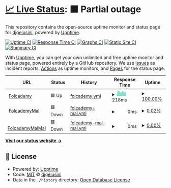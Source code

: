 # [📈 Live Status](https://demo.upptime.js.org): <!--live status--> **🟧 Partial outage**

This repository contains the open-source uptime monitor and status page for [djgelusini](https://demo.upptime.js.org), powered by [Upptime](https://github.com/upptime/upptime).

[![Uptime CI](https://github.com/djgelusini/status.folcode/workflows/Uptime%20CI/badge.svg)](https://github.com/djgelusini/status.folcode/actions?query=workflow%3A%22Uptime+CI%22)
[![Response Time CI](https://github.com/djgelusini/status.folcode/workflows/Response%20Time%20CI/badge.svg)](https://github.com/djgelusini/status.folcode/actions?query=workflow%3A%22Response+Time+CI%22)
[![Graphs CI](https://github.com/djgelusini/status.folcode/workflows/Graphs%20CI/badge.svg)](https://github.com/djgelusini/status.folcode/actions?query=workflow%3A%22Graphs+CI%22)
[![Static Site CI](https://github.com/djgelusini/status.folcode/workflows/Static%20Site%20CI/badge.svg)](https://github.com/djgelusini/status.folcode/actions?query=workflow%3A%22Static+Site+CI%22)
[![Summary CI](https://github.com/djgelusini/status.folcode/workflows/Summary%20CI/badge.svg)](https://github.com/djgelusini/status.folcode/actions?query=workflow%3A%22Summary+CI%22)

With [Upptime](https://upptime.js.org), you can get your own unlimited and free uptime monitor and status page, powered entirely by a GitHub repository. We use [Issues](https://github.com/djgelusini/status.folcode/issues) as incident reports, [Actions](https://github.com/djgelusini/status.folcode/actions) as uptime monitors, and [Pages](https://demo.upptime.js.org) for the status page.

<!--start: status pages-->
<!-- This summary is generated by Upptime (https://github.com/upptime/upptime) -->
<!-- Do not edit this manually, your changes will be overwritten -->
<!-- prettier-ignore -->
| URL | Status | History | Response Time | Uptime |
| --- | ------ | ------- | ------------- | ------ |
| <img alt="" src="https://favicons.githubusercontent.com/folcademy.com" height="13"> [Folcademy](https://folcademy.com) | 🟩 Up | [folcademy.yml](https://github.com/djgelusini/status.folcode/commits/HEAD/history/folcademy.yml) | <details><summary><img alt="Response time graph" src="./graphs/folcademy/response-time-week.png" height="20"> 218ms</summary><br><a href="https://djgelusini.github.io/status.folcode/history/folcademy"><img alt="Response time 218" src="https://img.shields.io/endpoint?url=https%3A%2F%2Fraw.githubusercontent.com%2Fdjgelusini%2Fstatus.folcode%2FHEAD%2Fapi%2Ffolcademy%2Fresponse-time.json"></a><br><a href="https://djgelusini.github.io/status.folcode/history/folcademy"><img alt="24-hour response time 218" src="https://img.shields.io/endpoint?url=https%3A%2F%2Fraw.githubusercontent.com%2Fdjgelusini%2Fstatus.folcode%2FHEAD%2Fapi%2Ffolcademy%2Fresponse-time-day.json"></a><br><a href="https://djgelusini.github.io/status.folcode/history/folcademy"><img alt="7-day response time 218" src="https://img.shields.io/endpoint?url=https%3A%2F%2Fraw.githubusercontent.com%2Fdjgelusini%2Fstatus.folcode%2FHEAD%2Fapi%2Ffolcademy%2Fresponse-time-week.json"></a><br><a href="https://djgelusini.github.io/status.folcode/history/folcademy"><img alt="30-day response time 218" src="https://img.shields.io/endpoint?url=https%3A%2F%2Fraw.githubusercontent.com%2Fdjgelusini%2Fstatus.folcode%2FHEAD%2Fapi%2Ffolcademy%2Fresponse-time-month.json"></a><br><a href="https://djgelusini.github.io/status.folcode/history/folcademy"><img alt="1-year response time 218" src="https://img.shields.io/endpoint?url=https%3A%2F%2Fraw.githubusercontent.com%2Fdjgelusini%2Fstatus.folcode%2FHEAD%2Fapi%2Ffolcademy%2Fresponse-time-year.json"></a></details> | <details><summary><a href="https://djgelusini.github.io/status.folcode/history/folcademy">100.00%</a></summary><a href="https://djgelusini.github.io/status.folcode/history/folcademy"><img alt="All-time uptime 100.00%" src="https://img.shields.io/endpoint?url=https%3A%2F%2Fraw.githubusercontent.com%2Fdjgelusini%2Fstatus.folcode%2FHEAD%2Fapi%2Ffolcademy%2Fuptime.json"></a><br><a href="https://djgelusini.github.io/status.folcode/history/folcademy"><img alt="24-hour uptime 100.00%" src="https://img.shields.io/endpoint?url=https%3A%2F%2Fraw.githubusercontent.com%2Fdjgelusini%2Fstatus.folcode%2FHEAD%2Fapi%2Ffolcademy%2Fuptime-day.json"></a><br><a href="https://djgelusini.github.io/status.folcode/history/folcademy"><img alt="7-day uptime 100.00%" src="https://img.shields.io/endpoint?url=https%3A%2F%2Fraw.githubusercontent.com%2Fdjgelusini%2Fstatus.folcode%2FHEAD%2Fapi%2Ffolcademy%2Fuptime-week.json"></a><br><a href="https://djgelusini.github.io/status.folcode/history/folcademy"><img alt="30-day uptime 100.00%" src="https://img.shields.io/endpoint?url=https%3A%2F%2Fraw.githubusercontent.com%2Fdjgelusini%2Fstatus.folcode%2FHEAD%2Fapi%2Ffolcademy%2Fuptime-month.json"></a><br><a href="https://djgelusini.github.io/status.folcode/history/folcademy"><img alt="1-year uptime 100.00%" src="https://img.shields.io/endpoint?url=https%3A%2F%2Fraw.githubusercontent.com%2Fdjgelusini%2Fstatus.folcode%2FHEAD%2Fapi%2Ffolcademy%2Fuptime-year.json"></a></details>
| <img alt="" src="https://favicons.githubusercontent.com/folcademysl.com" height="13"> [FolcademyMal](https://folcademysl.com) | 🟥 Down | [folcademy-mal.yml](https://github.com/djgelusini/status.folcode/commits/HEAD/history/folcademy-mal.yml) | <details><summary><img alt="Response time graph" src="./graphs/folcademy-mal/response-time-week.png" height="20"> 0ms</summary><br><a href="https://djgelusini.github.io/status.folcode/history/folcademy-mal"><img alt="Response time 0" src="https://img.shields.io/endpoint?url=https%3A%2F%2Fraw.githubusercontent.com%2Fdjgelusini%2Fstatus.folcode%2FHEAD%2Fapi%2Ffolcademy-mal%2Fresponse-time.json"></a><br><a href="https://djgelusini.github.io/status.folcode/history/folcademy-mal"><img alt="24-hour response time 0" src="https://img.shields.io/endpoint?url=https%3A%2F%2Fraw.githubusercontent.com%2Fdjgelusini%2Fstatus.folcode%2FHEAD%2Fapi%2Ffolcademy-mal%2Fresponse-time-day.json"></a><br><a href="https://djgelusini.github.io/status.folcode/history/folcademy-mal"><img alt="7-day response time 0" src="https://img.shields.io/endpoint?url=https%3A%2F%2Fraw.githubusercontent.com%2Fdjgelusini%2Fstatus.folcode%2FHEAD%2Fapi%2Ffolcademy-mal%2Fresponse-time-week.json"></a><br><a href="https://djgelusini.github.io/status.folcode/history/folcademy-mal"><img alt="30-day response time 0" src="https://img.shields.io/endpoint?url=https%3A%2F%2Fraw.githubusercontent.com%2Fdjgelusini%2Fstatus.folcode%2FHEAD%2Fapi%2Ffolcademy-mal%2Fresponse-time-month.json"></a><br><a href="https://djgelusini.github.io/status.folcode/history/folcademy-mal"><img alt="1-year response time 0" src="https://img.shields.io/endpoint?url=https%3A%2F%2Fraw.githubusercontent.com%2Fdjgelusini%2Fstatus.folcode%2FHEAD%2Fapi%2Ffolcademy-mal%2Fresponse-time-year.json"></a></details> | <details><summary><a href="https://djgelusini.github.io/status.folcode/history/folcademy-mal">0.02%</a></summary><a href="https://djgelusini.github.io/status.folcode/history/folcademy-mal"><img alt="All-time uptime 0.02%" src="https://img.shields.io/endpoint?url=https%3A%2F%2Fraw.githubusercontent.com%2Fdjgelusini%2Fstatus.folcode%2FHEAD%2Fapi%2Ffolcademy-mal%2Fuptime.json"></a><br><a href="https://djgelusini.github.io/status.folcode/history/folcademy-mal"><img alt="24-hour uptime 0.02%" src="https://img.shields.io/endpoint?url=https%3A%2F%2Fraw.githubusercontent.com%2Fdjgelusini%2Fstatus.folcode%2FHEAD%2Fapi%2Ffolcademy-mal%2Fuptime-day.json"></a><br><a href="https://djgelusini.github.io/status.folcode/history/folcademy-mal"><img alt="7-day uptime 0.02%" src="https://img.shields.io/endpoint?url=https%3A%2F%2Fraw.githubusercontent.com%2Fdjgelusini%2Fstatus.folcode%2FHEAD%2Fapi%2Ffolcademy-mal%2Fuptime-week.json"></a><br><a href="https://djgelusini.github.io/status.folcode/history/folcademy-mal"><img alt="30-day uptime 0.02%" src="https://img.shields.io/endpoint?url=https%3A%2F%2Fraw.githubusercontent.com%2Fdjgelusini%2Fstatus.folcode%2FHEAD%2Fapi%2Ffolcademy-mal%2Fuptime-month.json"></a><br><a href="https://djgelusini.github.io/status.folcode/history/folcademy-mal"><img alt="1-year uptime 0.02%" src="https://img.shields.io/endpoint?url=https%3A%2F%2Fraw.githubusercontent.com%2Fdjgelusini%2Fstatus.folcode%2FHEAD%2Fapi%2Ffolcademy-mal%2Fuptime-year.json"></a></details>
| <img alt="" src="https://favicons.githubusercontent.com/folcademyswel.com" height="13"> [FolcademyMalMal](https://folcademyswel.com) | 🟥 Down | [folcademy-mal-mal.yml](https://github.com/djgelusini/status.folcode/commits/HEAD/history/folcademy-mal-mal.yml) | <details><summary><img alt="Response time graph" src="./graphs/folcademy-mal-mal/response-time-week.png" height="20"> 0ms</summary><br><a href="https://djgelusini.github.io/status.folcode/history/folcademy-mal-mal"><img alt="Response time 0" src="https://img.shields.io/endpoint?url=https%3A%2F%2Fraw.githubusercontent.com%2Fdjgelusini%2Fstatus.folcode%2FHEAD%2Fapi%2Ffolcademy-mal-mal%2Fresponse-time.json"></a><br><a href="https://djgelusini.github.io/status.folcode/history/folcademy-mal-mal"><img alt="24-hour response time 0" src="https://img.shields.io/endpoint?url=https%3A%2F%2Fraw.githubusercontent.com%2Fdjgelusini%2Fstatus.folcode%2FHEAD%2Fapi%2Ffolcademy-mal-mal%2Fresponse-time-day.json"></a><br><a href="https://djgelusini.github.io/status.folcode/history/folcademy-mal-mal"><img alt="7-day response time 0" src="https://img.shields.io/endpoint?url=https%3A%2F%2Fraw.githubusercontent.com%2Fdjgelusini%2Fstatus.folcode%2FHEAD%2Fapi%2Ffolcademy-mal-mal%2Fresponse-time-week.json"></a><br><a href="https://djgelusini.github.io/status.folcode/history/folcademy-mal-mal"><img alt="30-day response time 0" src="https://img.shields.io/endpoint?url=https%3A%2F%2Fraw.githubusercontent.com%2Fdjgelusini%2Fstatus.folcode%2FHEAD%2Fapi%2Ffolcademy-mal-mal%2Fresponse-time-month.json"></a><br><a href="https://djgelusini.github.io/status.folcode/history/folcademy-mal-mal"><img alt="1-year response time 0" src="https://img.shields.io/endpoint?url=https%3A%2F%2Fraw.githubusercontent.com%2Fdjgelusini%2Fstatus.folcode%2FHEAD%2Fapi%2Ffolcademy-mal-mal%2Fresponse-time-year.json"></a></details> | <details><summary><a href="https://djgelusini.github.io/status.folcode/history/folcademy-mal-mal">0.00%</a></summary><a href="https://djgelusini.github.io/status.folcode/history/folcademy-mal-mal"><img alt="All-time uptime 0.00%" src="https://img.shields.io/endpoint?url=https%3A%2F%2Fraw.githubusercontent.com%2Fdjgelusini%2Fstatus.folcode%2FHEAD%2Fapi%2Ffolcademy-mal-mal%2Fuptime.json"></a><br><a href="https://djgelusini.github.io/status.folcode/history/folcademy-mal-mal"><img alt="24-hour uptime 0.00%" src="https://img.shields.io/endpoint?url=https%3A%2F%2Fraw.githubusercontent.com%2Fdjgelusini%2Fstatus.folcode%2FHEAD%2Fapi%2Ffolcademy-mal-mal%2Fuptime-day.json"></a><br><a href="https://djgelusini.github.io/status.folcode/history/folcademy-mal-mal"><img alt="7-day uptime 0.00%" src="https://img.shields.io/endpoint?url=https%3A%2F%2Fraw.githubusercontent.com%2Fdjgelusini%2Fstatus.folcode%2FHEAD%2Fapi%2Ffolcademy-mal-mal%2Fuptime-week.json"></a><br><a href="https://djgelusini.github.io/status.folcode/history/folcademy-mal-mal"><img alt="30-day uptime 0.00%" src="https://img.shields.io/endpoint?url=https%3A%2F%2Fraw.githubusercontent.com%2Fdjgelusini%2Fstatus.folcode%2FHEAD%2Fapi%2Ffolcademy-mal-mal%2Fuptime-month.json"></a><br><a href="https://djgelusini.github.io/status.folcode/history/folcademy-mal-mal"><img alt="1-year uptime 0.00%" src="https://img.shields.io/endpoint?url=https%3A%2F%2Fraw.githubusercontent.com%2Fdjgelusini%2Fstatus.folcode%2FHEAD%2Fapi%2Ffolcademy-mal-mal%2Fuptime-year.json"></a></details>

<!--end: status pages-->

[**Visit our status website →**](https://demo.upptime.js.org)

## 📄 License

- Powered by: [Upptime](https://github.com/upptime/upptime)
- Code: [MIT](./LICENSE) © [djgelusini](https://demo.upptime.js.org)
- Data in the `./history` directory: [Open Database License](https://opendatacommons.org/licenses/odbl/1-0/)
